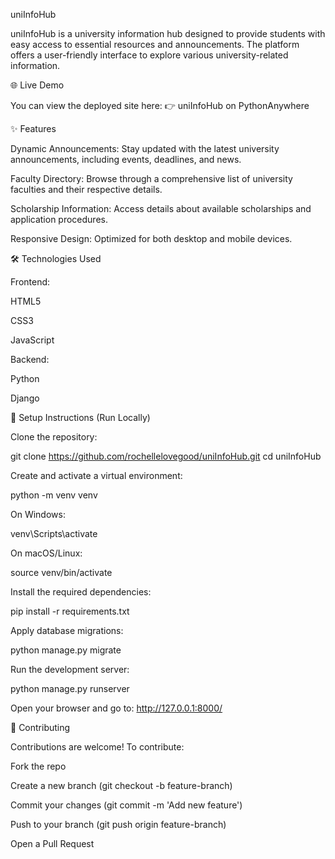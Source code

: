 uniInfoHub

uniInfoHub is a university information hub designed to provide students with easy access to essential resources and announcements. The platform offers a user-friendly interface to explore various university-related information.

🌐 Live Demo

You can view the deployed site here:
👉 uniInfoHub on PythonAnywhere

✨ Features

Dynamic Announcements: Stay updated with the latest university announcements, including events, deadlines, and news.

Faculty Directory: Browse through a comprehensive list of university faculties and their respective details.

Scholarship Information: Access details about available scholarships and application procedures.

Responsive Design: Optimized for both desktop and mobile devices.

🛠️ Technologies Used

Frontend:

HTML5

CSS3

JavaScript

Backend:

Python

Django

🚀 Setup Instructions (Run Locally)

Clone the repository:

git clone https://github.com/rochellelovegood/uniInfoHub.git
cd uniInfoHub


Create and activate a virtual environment:

python -m venv venv


On Windows:

venv\Scripts\activate


On macOS/Linux:

source venv/bin/activate


Install the required dependencies:

pip install -r requirements.txt


Apply database migrations:

python manage.py migrate


Run the development server:

python manage.py runserver


Open your browser and go to:
http://127.0.0.1:8000/

🤝 Contributing

Contributions are welcome! To contribute:

Fork the repo

Create a new branch (git checkout -b feature-branch)

Commit your changes (git commit -m 'Add new feature')

Push to your branch (git push origin feature-branch)

Open a Pull Request
